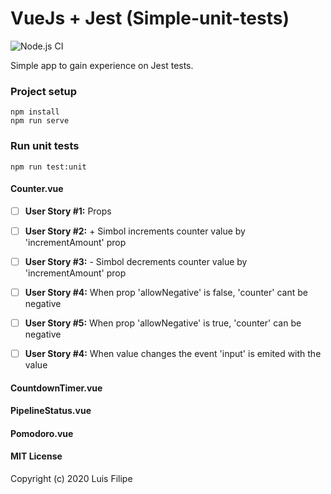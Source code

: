 
# VueJs + Jest (Simple-unit-tests)

![Node.js CI](https://github.com/lrgfilipe/vue-jest-unit-tests/workflows/Node.js%20CI/badge.svg)

Simple app to gain experience on Jest tests.

### Project setup
```
npm install
npm run serve
```

### Run unit tests
```
npm run test:unit
```
#### Counter.vue
 - [ ] **User Story #1:** Props
 - [ ] **User Story #2:** + Simbol increments counter value by 'incrementAmount' prop
 - [ ] **User Story #3:** - Simbol decrements counter value by 'incrementAmount' prop
 - [ ] **User Story #4:** When prop 'allowNegative' is false, 'counter' cant be negative
 - [ ] **User Story #5:** When prop 'allowNegative' is true, 'counter' can be negative
 - [ ] **User Story #4:** When value changes the event 'input' is emited with the value


#### CountdownTimer.vue
#### PipelineStatus.vue
#### Pomodoro.vue


#### MIT License

Copyright (c) 2020 Luis Filipe
